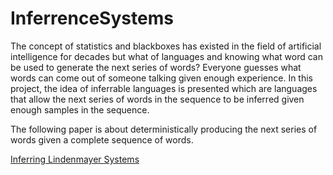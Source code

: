 # InferrenceSystems

The concept of statistics and blackboxes has existed in the field of artificial intelligence for decades but what of languages and knowing what word can be used to generate the next series of words? Everyone guesses what words can come out of someone talking given enough experience. In this project, the idea of inferrable languages is presented which are languages that allow the next series of words in the sequence to be inferred given enough samples in the sequence.

The following paper is about deterministically producing the next series of words given a complete sequence of words.

[Inferring Lindenmayer Systems](Resources/lindenmayer_systems.pdf)

